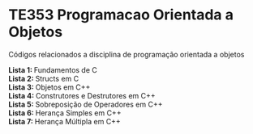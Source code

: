 # TE353 Programacao Orientada a Objetos
 Códigos relacionados a disciplina de programação orientada a objetos <br>
 
 <b>Lista 1: </b> Fundamentos de C <br>
 <b>Lista 2: </b> Structs em C <br>
 <b>Lista 3: </b> Objetos em C++ <br>
 <b>Lista 4: </b> Construtores e Destrutores em C++<br>
 <b>Lista 5: </b> Sobreposição de Operadores em C++<br>
 <b>Lista 6: </b> Herança Simples em C++<br>
 <b>Lista 7: </b> Herança Múltipla em C++<br>
